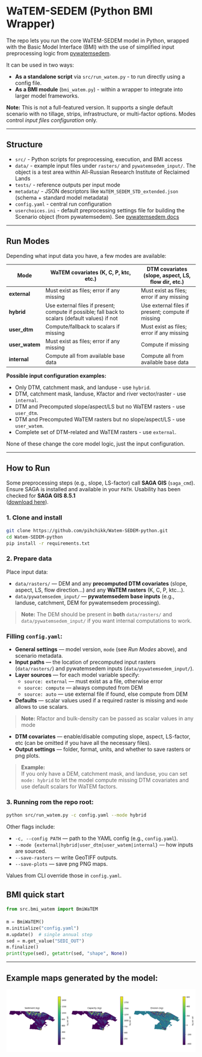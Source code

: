 # WaTEM-SEDEM (Python BMI Wrapper)

The repo lets you run the core WaTEM-SEDEM model in Python, wrapped with the Basic Model Interface (BMI) with the use of simplified input preprocessing logic from [pywatemsedem](https://github.com/watem-sedem/pywatemsedem).

It can be used in two ways:

- **As a standalone script** via `src/run_watem.py` - to run directly using a config file.  
- **As a BMI module** (`bmi_watem.py`) - within a wrapper to integrate into larger model frameworks.

**Note:** This is not a full-featured version. It supports a single default scenario with no tillage, strips, infrastructure, or multi-factor options. Modes control *input files configuration* only.

---

## Structure

- `src/` - Python scripts for preprocessing, execution, and BMI access  
- `data/` - example input files under `rasters/` and `pywatemsedem_input/`. The object is a test area within All-Russian Research Institute of Reclaimed Lands   
- `tests/` - reference outputs per input mode  
- `metadata/` - JSON descriptors like `WaTEM_SEDEM_STD_extended.json` (schema + standard model metadata)  
- `config.yaml` - central run configuration
- `userchoices.ini` - default preprocessing settings file for building the Scenario object (from pywatemsedem). See [pywatemsedem docs](https://watem-sedem.github.io/pywatemsedem/getting-started/api.html)
---

## Run Modes

Depending what input data you have, a few modes are available:

| Mode          | WaTEM covariates (K, C, P, ktc, etc.)     | DTM covariates (slope, aspect, LS, flow dir, etc.)             |
|---------------|------------------------------------------|----------------------------------------------------------------|
| **external**  | Must exist as files; error if any missing | Must exist as files; error if any missing                      |
| **hybrid**    | Use external files if present; compute if possible; fall back to scalars (default values) if not | Use external files if present; compute if missing              |
| **user_dtm**  | Compute/fallback to scalars if missing    | Must exist as files; error if any missing                      |
| **user_watem**| Must exist as files; error if any missing | Compute if missing                                             |
| **internal**  | Compute all from available base data      | Compute all from available base data                           |

**Possible input configuration examples:**  
- Only DTM, catchment mask, and landuse - use `hybrid`.
- DTM, catchment mask, landuse, Kfactor and river vector/raster - use `internal`.  
- DTM and Precomputed slope/aspect/LS but no WaTEM rasters - use `user_dtm`.  
- DTM and Precomputed WaTEM rasters but no slope/aspect/LS - use `user_watem`.  
- Complete set of DTM-related and WaTEM rasters - use `external`.  

None of these change the core model logic, just the input configuration.

---

## How to Run

Some preprocessing steps (e.g., slope, LS-factor) call **SAGA GIS** (`saga_cmd`).  
Ensure SAGA is installed and available in your `PATH`. Usability has been checked for **SAGA GIS 8.5.1**  
([download here](https://sourceforge.net/projects/saga-gis/files/SAGA%20-%208/SAGA%20-%208.5.1/)).

### 1. Clone and install
```bash
git clone https://github.com/pihchikk/Watem-SEDEM-python.git
cd Watem-SEDEM-python
pip install -r requirements.txt
```
### 2. Prepare data

Place input data:

- `data/rasters/` — DEM and any **precomputed DTM covariates** (slope, aspect, LS, flow direction…) and any **WaTEM rasters** (K, C, P, ktc…).
- `data/pywatemsedem_input/` — **pywatemsedem base inputs** (e.g., landuse, catchment, DEM for pywatemsedem processing).

> **Note:** The DEM should be present in **both** `data/rasters/` and `data/pywatemsedem_input/` if you want internal computations to work.

### Filling `config.yaml`:

- **General settings** — model version, `mode` (see *Run Modes* above), and scenario metadata.  
- **Input paths** — the location of precomputed input rasters (`data/rasters/`) and pywatemsedem inputs (`data/pywatemsedem_input/`).  
- **Layer sources** — for each model variable specify:
  - `source: external` — must exist as a file, otherwise error  
  - `source: compute` — always computed from DEM  
  - `source: auto` — use external file if found, else compute from DEM  
- **Defaults** — scalar values used if a required raster is missing and `mode` allows to use scalars.
> **Note:** Rfactor and bulk-density can be passed as scalar values in any mode 
- **DTM covariates** — enable/disable computing slope, aspect, LS-factor, etc (can be omitted if you have all the necessary files).  
- **Output settings** — folder, format, units, and whether to save rasters or png plots.

> **Example:**  
> If you only have a DEM, catchment mask, and landuse, you can set  
> `mode: hybrid` to let the model compute missing DTM covariates and use default scalars for WaTEM factors.

### 3. Running rom the repo root:
```bash
python src/run_watem.py -c config.yaml --mode hybrid
```
Other flags include:

- `-c, --config PATH` — path to the YAML config (e.g., `config.yaml`).
- `--mode {external|hybrid|user_dtm|user_watem|internal}` — how inputs are sourced.
- `--save-rasters` — write GeoTIFF outputs.
- `--save-plots` — save png PNG maps.

Values from CLI override those in `config.yaml`.

## BMI quick start

```python
from src.bmi_watem import BmiWaTEM

m = BmiWaTEM()
m.initialize("config.yaml")
m.update()  # single annual step
sed = m.get_value("SEDI_OUT")
m.finalize()
print(type(sed), getattr(sed, "shape", None))
```
---

## Example maps generated by the model:

![Example results](tests/tests_hybrid/maps.png)
